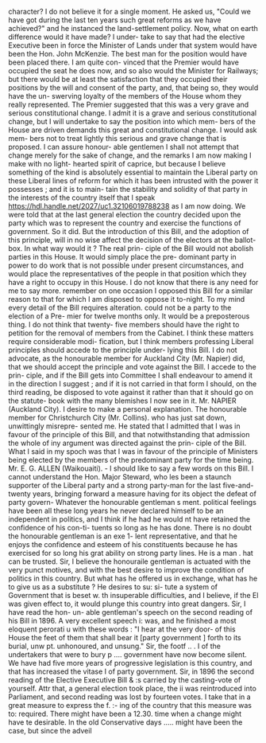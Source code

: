 character? I do not believe it for a single moment. He asked us, "Could we have got during the last ten years such great reforms as we have achieved?" and he instanced the land-settlement policy. Now, what on earth difference would it have made? I under- take to say that had the elective Executive been in force the Minister of Lands under that system would have been the Hon. John McKenzie. The best man for the position would have been placed there. I am quite con- vinced that the Premier would have occupied the seat he does now, and so also would the Minister for Railways; but there would be at least the satisfaction that they occupied their positions by the will and consent of the party, and, that being so, they would have the un- swerving loyalty of the members of the House whom they really represented. The Premier suggested that this was a very grave and serious constitutional change. I admit it is a grave and serious constitutional change, but I will undertake to say the position into which mem- bers of the House are driven demands this great and constitutional change. I would ask mem- bers not to treat lightly this serious and grave change that is proposed. I can assure honour- able gentlemen I shall not attempt that change merely for the sake of change, and the remarks I am now making I make with no light- hearted spirit of caprice, but because I believe something of the kind is absolutely essential to maintain the Liberal party on these Liberal lines of reform for which it has been intrusted with the power it possesses ; and it is to main- tain the stability and solidity of that party in the interests of the country itself that I speak https://hdl.handle.net/2027/uc1.32106019788238 as I am now doing. We were told that at the last general election the country decided upon the party which was to represent the country and exercise the functions of government. So it did. But the introduction of this Bill, and the adoption of this principle, will in no wise affect the decision of the electors at the ballot- box. In what way would it ? The real prin- ciple of the Bill would not abolish parties in this House. It would simply place the pre- dominant party in power to do work that is not possible under present circumstances, and would place the representatives of the people in that position which they have a right to occupy in this House. I do not know that there is any need for me to say more. remember on one occasion I opposed this Bill for a similar reason to that for which I am disposed to oppose it to-night. To my mind every detail of the Bill requires alteration. could not be a party to the election of a Pre- mier for twelve months only. It would be a preposterous thing. I do not think that twenty- five members should have the right to petition for the removal of members from the Cabinet. I think these matters require considerable modi- fication, but I think members professing Liberal principles should accede to the principle under- lying this Bill. I do not advocate, as the honourable member for Auckland City (Mr. Napier) did, that we should accept the principle and vote against the Bill. I accede to the prin- ciple, and if the Bill gets into Committee I shall endeavour to amend it in the direction I suggest ; and if it is not carried in that form I should, on the third reading, be disposed to vote against it rather than that it should go on the statute- book with the many blemishes I now see in it. Mr. NAPIER (Auckland City). I desire to make a personal explanation. The honourable member for Christchurch City (Mr. Collins). who has just sat down, unwittingly misrepre- sented me. He stated that I admitted that I was in favour of the principle of this Bill, and that notwithstanding that admission the whole of iny argument was directed against the prin- ciple of the Bill. What I said in my spoch was that I was in favour of the principle of Ministers being elected by the members of the predominant party for the time being. Mr. E. G. ALLEN (Waikouaiti). - I should like to say a few words on this Bill. I cannot understand the Hon. Major Steward, who les been a staunch supporter of the Liberal party and a strong party-man for the last five-and- twenty years, bringing forward a measure having for its object the defeat of party govern- Whatever the honourable gentleman s ment. political feelings have been all these long years he never declared himself to be an independent in politics, and I think if he had he would nt have retained the confidence of his con-ti- tuents so long as he has done. There is no doubt the honourable gentleman is an exe 1- lent representative, and that he enjoys the confidence and esteem of his constituents because he has exercised for so long his grat ability on strong party lines. He is a man . hat can be trusted. Sir, I believe the honouraile gentleman is actuated with the very punct motives, and with the best desire to improve the condition of politics in this country. But what has he offered us in exchange, what has he to give us as a substitute ? He desires to su: si- tute a system of Government that is beset w. th insuperable difficulties, and I believe, if the El was given effect to, it would plunge this country into great dangers. Sir, I have read the hon- un- able gentleman's speech on the second reading of his Bill in 1896. A very excellent speech i: was, and he finished a most eloquent perorati u with these words : "I hear at the very door- of this House the feet of them that shall bear it [party government ] forth to its burial, unw pt. unhonoured, and unsung." Sir, the footf .. . I of the undertakers that were to bury p .... government have now become silent. We have had five more years of progressive legislation is this country, and that has increased the vitase I of party government. Sir, in 1896 the second reading of the Elective Executive Bill & :s carried by the casting-vote of yourself. Attr that, a general election took place, the ii was reintroduced into Parliament, and second reading was lost by fourteen votes. I take that in a great measure to express the f. :- ing of the country that this measure was to: required. There might have been a 12.30. time when a change might have te desirable. In the old Conservative days ..... might have been the case, but since the adveil 